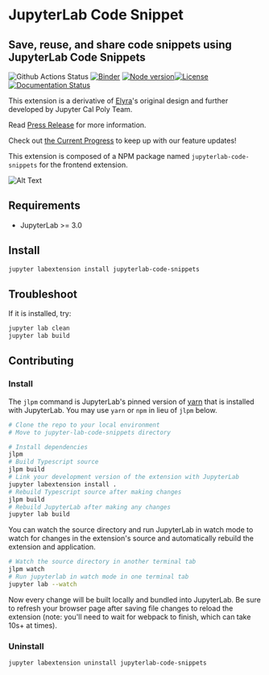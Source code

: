 # JupyterLab Code Snippet

## Save, reuse, and share code snippets using JupyterLab Code Snippets

![Github Actions Status](https://github.com/jupytercalpoly/jupyterlab-code-snippets/workflows/Build/badge.svg) [![Binder](https://mybinder.org/badge_logo.svg)](https://mybinder.org/v2/gh/jahn96/jupyterlab-code-snippets.git/jupyterlab_update?urlpath=lab) [![Node version](https://img.shields.io/node/v/jupyterlab-code-snippets.svg?style=flat)](https://npmjs.org/package/jupyterlab-code-snippets 'View this project on npm')[![License](https://img.shields.io/badge/License-BSD%203--Clause-blue.svg)](https://opensource.org/licenses/BSD-3-Clause)[![Documentation Status](https://readthedocs.org/projects/jupyterlab-code-snippets-documentation/badge/?version=latest)](https://jupyterlab-code-snippets-documentation.readthedocs.io/en/latest/?badge=latest)

This extension is a derivative of [Elyra](https://github.com/elyra-ai/elyra)'s original design and further developed by Jupyter Cal Poly Team.

Read [Press Release](./PRESSRELEASE.md) for more information.

Check out [the Current Progress](./PROGRESS.md) to keep up with our feature updates!

This extension is composed of a NPM package named `jupyterlab-code-snippets`
for the frontend extension.

![Alt Text](Design/overview.gif)

## Requirements

- JupyterLab >= 3.0

## Install

```bash
jupyter labextension install jupyterlab-code-snippets
```

## Troubleshoot

If it is installed, try:

```bash
jupyter lab clean
jupyter lab build
```

## Contributing

### Install

The `jlpm` command is JupyterLab's pinned version of
[yarn](https://yarnpkg.com/) that is installed with JupyterLab. You may use
`yarn` or `npm` in lieu of `jlpm` below.

```bash
# Clone the repo to your local environment
# Move to jupyter-lab-code-snippets directory

# Install dependencies
jlpm
# Build Typescript source
jlpm build
# Link your development version of the extension with JupyterLab
jupyter labextension install .
# Rebuild Typescript source after making changes
jlpm build
# Rebuild JupyterLab after making any changes
jupyter lab build
```

You can watch the source directory and run JupyterLab in watch mode to watch for changes in the extension's source and automatically rebuild the extension and application.

```bash
# Watch the source directory in another terminal tab
jlpm watch
# Run jupyterlab in watch mode in one terminal tab
jupyter lab --watch
```

Now every change will be built locally and bundled into JupyterLab. Be sure to refresh your browser page after saving file changes to reload the extension (note: you'll need to wait for webpack to finish, which can take 10s+ at times).

### Uninstall

```bash
jupyter labextension uninstall jupyterlab-code-snippets
```
